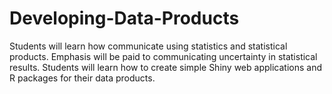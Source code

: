 # Developing-Data-Products
Students will learn how communicate using statistics and statistical products. Emphasis will be paid to communicating uncertainty in statistical results. Students will learn how to create simple Shiny web applications and R packages for their data products.
